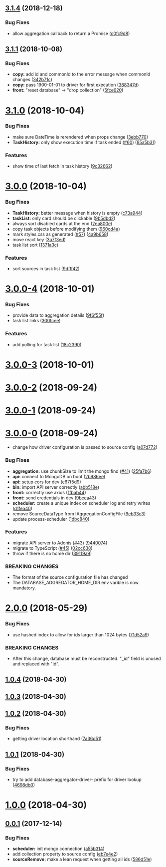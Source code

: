 ## [3.1.4](https://github.com/cheminfo/database-aggregator/compare/v3.1.3...v3.1.4) (2018-12-18)


### Bug Fixes

* allow aggregation callback to return a Promise ([c0fc9d8](https://github.com/cheminfo/database-aggregator/commit/c0fc9d8))



<a name="3.1.1"></a>
## [3.1.1](https://github.com/cheminfo/database-aggregator/compare/v3.1.0...v3.1.1) (2018-10-08)


### Bug Fixes

* **copy:** add id and commonId to the error message when commonId changes ([342b71c](https://github.com/cheminfo/database-aggregator/commit/342b71c))
* **copy:** pass 1900-01-01 to driver for first execution ([388347d](https://github.com/cheminfo/database-aggregator/commit/388347d))
* **front:** "reset database" -> "drop collection" ([5fce620](https://github.com/cheminfo/database-aggregator/commit/5fce620))



<a name="3.1.0"></a>
# [3.1.0](https://github.com/cheminfo/database-aggregator/compare/v3.0.0...v3.1.0) (2018-10-04)


### Bug Fixes

* make sure DateTime is rerendered when props change ([3ebb770](https://github.com/cheminfo/database-aggregator/commit/3ebb770))
* **TaskHistory:** only show execution time if task ended ([#60](https://github.com/cheminfo/database-aggregator/issues/60)) ([85a5b31](https://github.com/cheminfo/database-aggregator/commit/85a5b31))


### Features

* show time of last fetch in task history ([9c32662](https://github.com/cheminfo/database-aggregator/commit/9c32662))



<a name="3.0.0"></a>
# [3.0.0](https://github.com/cheminfo/database-aggregator/compare/v3.0.0-4...v3.0.0) (2018-10-04)


### Bug Fixes

* **TaskHistory:** better message when history is empty ([c73a944](https://github.com/cheminfo/database-aggregator/commit/c73a944))
* **taskList:** only card should be clickable ([9b5dbd2](https://github.com/cheminfo/database-aggregator/commit/9b5dbd2))
* always sort disabled cards at the end ([2ea800e](https://github.com/cheminfo/database-aggregator/commit/2ea800e))
* copy task objects before modifying them ([960cd4a](https://github.com/cheminfo/database-aggregator/commit/960cd4a))
* mark styles.css as generated ([#57](https://github.com/cheminfo/database-aggregator/issues/57)) ([4a9b658](https://github.com/cheminfo/database-aggregator/commit/4a9b658))
* move react key ([3a7f3ed](https://github.com/cheminfo/database-aggregator/commit/3a7f3ed))
* task list sort ([1371a3c](https://github.com/cheminfo/database-aggregator/commit/1371a3c))


### Features

* sort sources in task list ([9dfff42](https://github.com/cheminfo/database-aggregator/commit/9dfff42))



<a name="3.0.0-4"></a>
# [3.0.0-4](https://github.com/cheminfo/database-aggregator/compare/v3.0.0-3...v3.0.0-4) (2018-10-01)


### Bug Fixes

* provide data to aggregation details ([9f6f55f](https://github.com/cheminfo/database-aggregator/commit/9f6f55f))
* task list links ([300fcee](https://github.com/cheminfo/database-aggregator/commit/300fcee))


### Features

* add polling for task list ([18c2390](https://github.com/cheminfo/database-aggregator/commit/18c2390))



<a name="3.0.0-3"></a>
# [3.0.0-3](https://github.com/cheminfo/database-aggregator/compare/v3.0.0-2...v3.0.0-3) (2018-10-01)



<a name="3.0.0-2"></a>
# [3.0.0-2](https://github.com/cheminfo/database-aggregator/compare/v3.0.0-1...v3.0.0-2) (2018-09-24)



<a name="3.0.0-1"></a>
# [3.0.0-1](https://github.com/cheminfo/database-aggregator/compare/v3.0.0-0...v3.0.0-1) (2018-09-24)



<a name="3.0.0-0"></a>
# [3.0.0-0](https://github.com/cheminfo/database-aggregator/compare/v2.0.0...v3.0.0-0) (2018-09-24)


* change how driver configuration is passed to source config ([a07d772](https://github.com/cheminfo/database-aggregator/commit/a07d772))


### Bug Fixes

* **aggregation:** use chunkSize to limit the mongo find ([#41](https://github.com/cheminfo/database-aggregator/issues/41)) ([25fa7b6](https://github.com/cheminfo/database-aggregator/commit/25fa7b6))
* **api:** connect to MongoDB on boot ([2b986ee](https://github.com/cheminfo/database-aggregator/commit/2b986ee))
* **api:** setup cors for dev ([e67f5d9](https://github.com/cheminfo/database-aggregator/commit/e67f5d9))
* **bin:** import API server correctly ([abb518e](https://github.com/cheminfo/database-aggregator/commit/abb518e))
* **front:** correctly use axios ([1fbab44](https://github.com/cheminfo/database-aggregator/commit/1fbab44))
* **front:** send credentials in dev ([9bcca43](https://github.com/cheminfo/database-aggregator/commit/9bcca43))
* **scheduler:** create a unique index on scheduler log and retry writes ([d1fea40](https://github.com/cheminfo/database-aggregator/commit/d1fea40))
* remove SourceDataType from IAggregationConfigFile ([9eb33c3](https://github.com/cheminfo/database-aggregator/commit/9eb33c3))
* update process-scheduler ([1dbc840](https://github.com/cheminfo/database-aggregator/commit/1dbc840))


### Features

* migrate API server to Adonis ([#43](https://github.com/cheminfo/database-aggregator/issues/43)) ([9440074](https://github.com/cheminfo/database-aggregator/commit/9440074))
* migrate to TypeScript ([#45](https://github.com/cheminfo/database-aggregator/issues/45)) ([02cc638](https://github.com/cheminfo/database-aggregator/commit/02cc638))
* throw if there is no home dir ([39119a9](https://github.com/cheminfo/database-aggregator/commit/39119a9))


### BREAKING CHANGES

* The format of the source configuration file has changed
* The DATABASE_AGGREGATOR_HOME_DIR env varible is now mandatory.



<a name="2.0.0"></a>
# [2.0.0](https://github.com/cheminfo/database-aggregator/compare/v1.0.4...v2.0.0) (2018-05-29)


### Bug Fixes

* use hashed index to allow for ids larger than 1024 bytes ([71d52a9](https://github.com/cheminfo/database-aggregator/commit/71d52a9))


### BREAKING CHANGES

* After this change, database must be reconstructed. "_id" field is unused
and replaced with "id".



<a name="1.0.4"></a>
## [1.0.4](https://github.com/cheminfo/database-aggregator/compare/v1.0.3...v1.0.4) (2018-04-30)



<a name="1.0.3"></a>
## [1.0.3](https://github.com/cheminfo/database-aggregator/compare/v1.0.2...v1.0.3) (2018-04-30)



<a name="1.0.2"></a>
## [1.0.2](https://github.com/cheminfo/database-aggregator/compare/v1.0.1...v1.0.2) (2018-04-30)


### Bug Fixes

* getting driver location shorthand ([7a36d51](https://github.com/cheminfo/database-aggregator/commit/7a36d51))



<a name="1.0.1"></a>
## [1.0.1](https://github.com/cheminfo/database-aggregator/compare/v1.0.0...v1.0.1) (2018-04-30)


### Bug Fixes

* try to add database-aggregator-driver- prefix for driver lookup ([4698db0](https://github.com/cheminfo/database-aggregator/commit/4698db0))



<a name="1.0.0"></a>
# [1.0.0](https://github.com/cheminfo/database-aggregator/compare/v0.0.1...v1.0.0) (2018-04-30)



<a name="0.0.1"></a>
## [0.0.1](https://github.com/cheminfo/database-aggregator/compare/a55b314...v0.0.1) (2017-12-14)


### Bug Fixes

* **scheduler:** init mongo connection ([a55b314](https://github.com/cheminfo/database-aggregator/commit/a55b314))
* add collection property to source config ([eb7e4e2](https://github.com/cheminfo/database-aggregator/commit/eb7e4e2))
* **sourceRemove:** make a lean request when getting all ids ([586d51e](https://github.com/cheminfo/database-aggregator/commit/586d51e))



